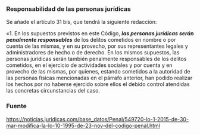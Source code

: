 ### Responsabilidad de las personas jurídicas
Se añade el artículo 31 bis, que tendrá la siguiente redacción:

«1. En los supuestos previstos en este Código, ***las personas jurídicas serán
penalmente responsables*** de los delitos cometidos en nombre o por cuenta de las
mismas, y en su provecho, por sus representantes legales y administradores de
hecho o de derecho.
En los mismos supuestos, las personas jurídicas serán también penalmente
responsables de los delitos cometidos, en el ejercicio de actividades sociales y por
cuenta y en provecho de las mismas, por quienes, estando sometidos a la autoridad
de las personas físicas mencionadas en el párrafo anterior, han podido realizar los
hechos por no haberse ejercido sobre ellos el debido control atendidas las concretas
circunstancias del caso.

### Fuente
<https://noticias.juridicas.com/base_datos/Penal/549720-lo-1-2015-de-30-mar-modifica-la-lo-10-1995-de-23-nov-del-codigo-penal.html>